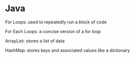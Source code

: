 # Java
For Loops: used to repeatedly run a block of code

For Each Loops: a concise version of a for loop

ArrayList: stores a list of data

HashMap: stores keys and associated values like a dictionary
